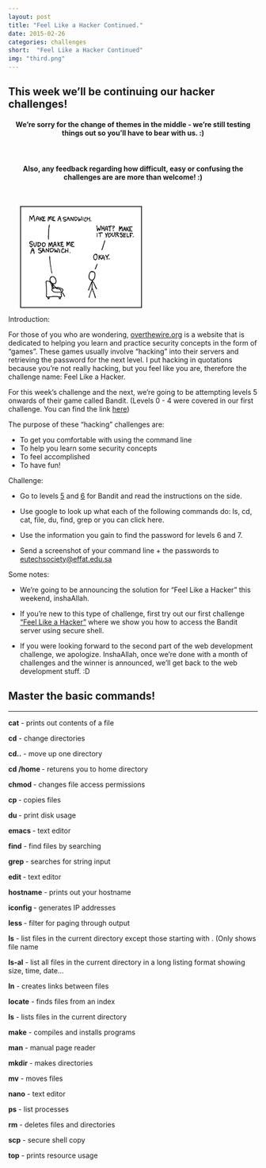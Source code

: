 ```yaml
---
layout: post
title: "Feel Like a Hacker Continued."
date: 2015-02-26
categories: challenges
short:  "Feel Like a Hacker Continued"
img: "third.png"
---
```

 
<h2>This week we’ll be continuing our hacker challenges! </h2>
  

<h4 style="text-align:center">We’re sorry for the change of themes in the middle - we’re still testing things out so you’ll have to bear with us. :) </h4><br>

<h4 style="text-align:center">Also, any feedback regarding how difficult, easy or confusing the challenges are are more than welcome! :) </h4> <br>

  <div class="col">
              <ul class="list-inline intro-social-buttons text-center">
                       <img src="/img/challenges/first-1.png" alt="Smiley face" align="middle" class="img-responsive"  > 
               </ul>
  </div>

Introduction:

For those of you who are wondering, [overthewire.org](https://www.overthewire.org)  is a website that is dedicated to helping you learn and practice security concepts in the form of “games”. These games usually involve “hacking” into their servers and retrieving the password for the next level. I put hacking in quotations because you’re not really hacking, but you feel like you are, therefore the challenge name: Feel Like a Hacker. <br>


For this week’s challenge and the next, we’re going to be attempting levels 5 onwards of their game called Bandit. (Levels 0 - 4 were covered in our first challenge. You can find the link [here](http://euts.github.io/challenges/one/)) <br>


The purpose of these “hacking” challenges are:

- To get you comfortable with using the command line <br>
- To help you learn some security concepts <br>
- To feel accomplished <br>
- To have fun! <br>


Challenge:

- Go to levels <a href="http://overthewire.org/wargames/bandit/bandit6.html">5</a> and <a href="http://overthewire.org/wargames/bandit/bandit7.html">6</a> for Bandit and read the instructions on the side. 
- Use google to look up what each of the following commands do:
ls, cd, cat, file, du, find, grep or you can click <a data-toggle="modal" data-target="#myModal2">here</a>. 
                               

- Use the information you gain to find the password for levels 6 and 7.
- Send a screenshot of your command line + the passwords to <a href="mailto:eutechsociety@effat.edu.sa">eutechsociety@effat.edu.sa </a>

Some notes: 

- We’re going to be announcing the solution for “Feel Like a Hacker” this weekend, inshaAllah. 


- If you’re new to this type of challenge, first try out our first challenge [“Feel Like a Hacker”](http://euts.github.io/challenges/one/) where we show you how to access the Bandit server using secure shell. 


- If you were looking forward to the second part of the web development challenge, we apologize. InshaAllah, once we’re done with a month of challenges and the winner is announced, we’ll get back to the web development stuff. :D

 <div class="projects-modal modal fade" id="myModal2" tabindex="-1" role="dialog" aria-labelledby="myModalLabel" aria-hidden="true">
        <div class="modal-content">
            <div class="close-modal" data-dismiss="modal">
                <div class="lr">
                    <div class="rl">
                    </div>
                </div>
            </div>
            <div class="container">
                <div class="row">
                    <div class="col-lg-8 col-lg-offset-2">
                        <div class="modal-body">
                            <h2>Master the basic commands!</h2>
                            <hr class="star-primary">
                      



<B>cat</B> - prints out contents of a file  <br>

<B>cd</B> - change directories <br>

<B>cd..</B> - move up one directory<br>

<B>cd /home </B> - returens you to home directory<br>

<B>chmod </B> - changes file access permissions<br>

<B>cp </B> - copies files<br>

<B>du </B> - print disk usage<br>

<B>emacs </B> - text editor<br>

<B>find</B> - find files by searching<br>

<B>grep </B> - searches for string input<br>

<B>edit </B> - text editor<br>

<B>hostname</B> - prints out your hostname<br>

<B>iconfig </B> - generates IP addresses<br>

<B>less </B> - filter for paging through output<br>

<B>ls</B> - list files in the current directory except those starting with . (Only shows file name <br>

<B>ls-al</B> - list all files in the current directory in a long listing format showing size, time, date...<br>

<B>ln</B> - creates links between files<br>

<B>locate</B> - finds files from an index<br>

<B>ls</B> - lists files in the current directory<br>

<B>make</B> - compiles and installs programs<br>

<B>man</B> - manual page reader<br>

<B>mkdir</B> - makes directories<br>

<B>mv</B> - moves files<br>

<B>nano</B> - text editor<br>

<B>ps</B> - list processes<br>

<B>rm</B> - deletes files and directories<br>

<B>scp</B> - secure shell copy<br>

<B>top</B> - prints resource usage<br>

 </div>
                    </div>
                </div>
            </div>
        </div>
    </div>
 
